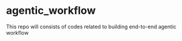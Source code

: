 # agentic_workflow
This repo will consists of codes related to building end-to-end agentic workflow
